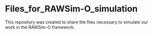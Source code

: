 # Files_for_RAWSim-O_simulation
This repository was created to share the files necessary to simulate our work in the RAWSim-O framework.


